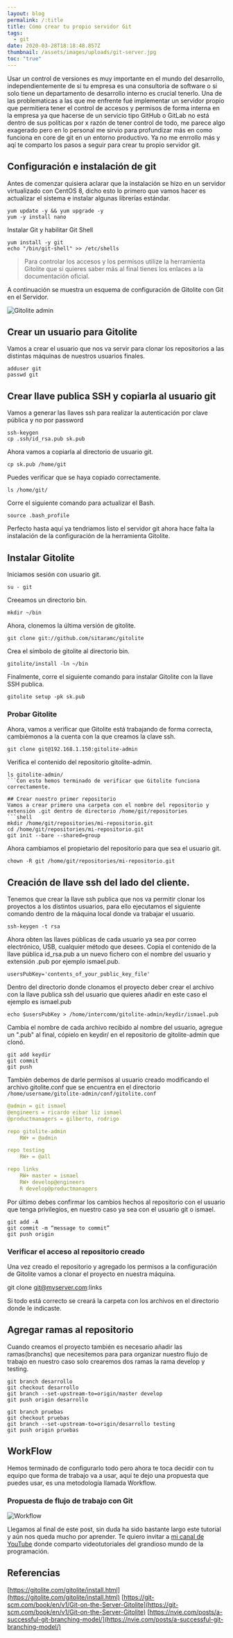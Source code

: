 ```yaml
---
layout: blog
permalink: /:title
title: Cómo crear tu propio servidor Git
tags:
  - git
date: 2020-03-28T18:18:48.857Z
thumbnail: /assets/images/uploads/git-server.jpg
toc: "true"
---
```

Usar un control de versiones es muy importante en el mundo del desarrollo, independientemente de si tu empresa es una consultoria de software o si solo tiene un departamento de desarrollo interno es crucial tenerlo. Una de las problematicas a las que me enfrente fué implementar un servidor propio que permitiera tener el control de accesos y permisos de forma interna en la empresa ya que hacerse de un servicio tipo GitHub o GitLab no está dentro de sus políticas por x razón de tener control de todo, me parece algo exagerado pero en lo personal me sirvio para profundizar más en como funciona en core de git en un entorno productivo. Ya no me enrrollo más y aqí te comparto los pasos a seguir para crear tu propio servidor git.

## Configuración e instalación de git
Antes de comenzar quisiera aclarar que la instalación se hizo en un servidor virtualizado con CentOS 8, dicho esto lo primero que vamos hacer es actualizar el sistema e instalar algunas librerías estándar.

```shell
yum update -y && yum upgrade -y
yum -y install nano
```
Instalar Git y habilitar Git Shell
```shell
yum install -y git
echo "/bin/git-shell" >> /etc/shells
```
>Para controlar los accesos y los permisos utilize la herramienta Gitolite que si quieres saber más al final tienes los enlaces a la documentación oficial.

A continuación se muestra un esquema de configuración de Gitolite con Git en el Servidor.

![Gitolite admin](https://gitolite.com/gitolite/ba01.png)

## Crear un usuario para Gitolite
Vamos a crear el usuario que nos va servir para clonar los repositorios a las distintas máquinas de nuestros usuarios finales.
```shell
adduser git
passwd git
```
## Crear llave publica SSH y copiarla al usuario git
Vamos a generar las llaves ssh para realizar la autenticación por clave pública y no por password
```shell
ssh-keygen
cp .ssh/id_rsa.pub sk.pub
```
Ahora vamos a copiarla al directorio de usuario git.
```shell
cp sk.pub /home/git
```
Puedes verificar que se haya copiado correctamente.
```shell
ls /home/git/
```
Corre el siguiente comando para actualizar el Bash.
```shell
source .bash_profile
```
Perfecto hasta aquí ya tendriamos listo el servidor git ahora hace falta la instalación de la configuración de la herramienta Gitolite.

## Instalar Gitolite
Iniciamos sesión con usuario git.
```shell
su - git
```
Creeamos un directorio bin.
```shell
mkdir ~/bin
```
Ahora, clonemos la última versión de gitolite.
```shell
git clone git://github.com/sitaramc/gitolite
```
Crea el símbolo de gitolite al directorio bin.
```shell
gitolite/install -ln ~/bin
```
Finalmente, corre el siguiente comando para instalar Gitolite con la llave SSH publica.
```shell
gitolite setup -pk sk.pub
```
### Probar Gitolite
Ahora, vamos a verificar que Gitolite está trabajando de forma correcta, cambiémonos a la cuenta con la que creamos la clave ssh.
```shell
git clone git@192.168.1.150:gitolite-admin
```
Verifica el contenido del repositorio gitolite-admin.
```shell
ls gitolite-admin/
```Con esto hemos terminado de verificar que Gitolite funciona correctamente.

## Crear nuestro primer repositorio
Vamos a crear primero una carpeta con el nombre del repositorio y extensión .git dentro de directorio /home/git/repositories
```shell
mkdir /home/git/repositories/mi-repositorio.git
cd /home/git/repositories/mi-repositorio.git 
git init --bare --shared=group
```
Ahora cambiamos el propietario del repositorio para que sea el usuario git.
```shell
chown -R git /home/git/repositories/mi-repositorio.git
```
## Creación de llave ssh del lado del cliente.
Tenemos que crear la llave ssh publica que nos va permitir clonar los proyectos a los distintos usuarios, para ello ejecutamos el siguiente comando dentro de la máquina local donde va trabajar el usuario.
```shell
ssh-keygen -t rsa
```
Ahora obten las llaves públicas de cada usuario ya sea por correo electrónico, USB, cualquier método que desees. Copia el contenido de la llave pública id_rsa.pub a un nuevo fichero con el nombre del usuario y extensión .pub por ejemplo ismael.pub.
```shell
usersPubKey='contents_of_your_public_key_file'
```
Dentro del directorio donde clonamos el proyecto deber crear el archivo con la llave publica ssh del usuario que quieres añadir en este caso el ejemplo es ismael.pub
```shell
echo $usersPubKey > /home/intercomm/gitolite-admin/keydir/ismael.pub
```
Cambia el nombre de cada archivo recibido al nombre del usuario, agregue un ".pub" al final, cópielo en keydir/ en el repositorio de gitolite-admin que clonó. 
```shell
git add keydir
git commit
git push
```
También debemos de darle permisos al usuario creado modificando el archivo gitolite.conf que se encuentra en el directorio `/home/username/gitolite-admin/conf/gitolite.conf`

```yml
@admin = git ismael
@engineers = ricardo eibar liz ismael
@productmanagers = gilberto, rodrigo

repo gitolite-admin
    RW+ = @admin

repo testing
    RW+ = @all

repo links
    RW+ master = ismael
    RW+ develop@engineers
    R develop@productmanagers
```

Por último debes confirmar los cambios hechos al repositorio con el usuario que tenga privilegios, en nuestro caso ya sea con el usuario git o ismael. 
```shell
git add -A 
git commit -m “message to commit”
git push origin
```

### Verificar el acceso al repositorio creado
Una vez creado el repositorio y agregado los permisos a la configuración de Gitolite vamos a clonar el proyecto en nuestra máquina.

git clone git@myserver.com:links 

Si todo está correcto se creará la carpeta con los archivos en el directorio donde le indicaste.

## Agregar ramas al repositorio
Cuando creamos el proyecto también es necesario añadir las ramas(branchs) que necesitemos para para organizar nuestro flujo de trabajo en nuestro caso solo crearemos dos ramas la rama develop y testing.
```shell
git branch desarrollo
git checkout desarrollo
git branch --set-upstream-to=origin/master develop 
git push origin desarrollo
```
```shell
git branch pruebas
git checkout pruebas
git branch --set-upstream-to=origin/desarrollo testing
git push origin pruebas
```

## WorkFlow
Hemos terminado de configurarlo todo pero ahora te toca decidir con tu equipo que forma de trabajo va a usar, aquí te dejo una propuesta que puedes usar, es una metodología llamada Workflow.

### Propuesta de flujo de trabajo con Git
![Workflow](https://nvie.com/img/git-model@2x.png)

Llegamos al final de este post, sin duda ha sido bastante largo este tutorial y aún nos queda mucho por aprender. Te quiero invitar a [mi canal de YouTube](https://youtube.com/runcoding) donde comparto videotutoriales del grandioso mundo de la programación.

## Referencias
[https://gitolite.com/gitolite/install.html](https://gitolite.com/gitolite/install.html)
[https://git-scm.com/book/en/v1/Git-on-the-Server-Gitolite](https://git-scm.com/book/en/v1/Git-on-the-Server-Gitolite)
[https://nvie.com/posts/a-successful-git-branching-model/](https://nvie.com/posts/a-successful-git-branching-model/)